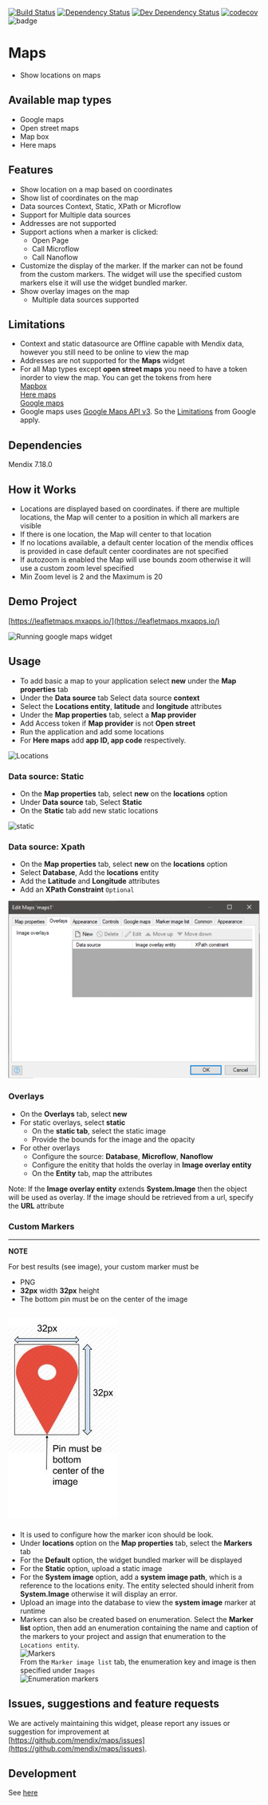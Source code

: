 [![Build Status](https://travis-ci.org/mendix/maps.svg?branch=master)](https://travis-ci.org/mendix/maps)
[![Dependency Status](https://david-dm.org/mendix/maps.svg)](https://david-dm.org/mendix/maps)
[![Dev Dependency Status](https://david-dm.org/mendix/maps.svg#info=devDependencies)](https://david-dm.org/mendix/maps#info=devDependencies)
[![codecov](https://codecov.io/gh/mendix/maps/branch/master/graph/badge.svg)](https://codecov.io/gh/mendix/maps)
![badge](https://img.shields.io/badge/mendix-7.18.0-green.svg)

# Maps
* Show locations on maps

## Available map types
* Google maps
* Open street maps
* Map box
* Here maps

## Features
* Show location on a map based on coordinates
* Show list of coordinates on the map
* Data sources Context, Static, XPath or Microflow
* Support for Multiple data sources
* Addresses are not supported
* Support actions when a marker is clicked:
    * Open Page
    * Call Microflow
    * Call Nanoflow
* Customize the display of the marker. If the marker can not be found from the custom markers. The widget will use
the specified custom markers else it will use the widget bundled marker.
* Show overlay images on the map
    * Multiple data sources supported

## Limitations
* Context and static datasource are Offline capable with Mendix data, however you still need to be online to view the map  
* Addresses are not supported for the **Maps** widget
* For all Map types except **open street maps** you need to have a token inorder to view the map. You can get the tokens from here  
[Mapbox](https://www.mapbox.com)  
[Here maps](https://www.here.com/)  
[Google maps](https://cloud.google.com/maps-platform/)
* Google maps uses [Google Maps API v3](https://developers.google.com/maps/). So the [Limitations](https://developers.google.com/maps/premium/usage-limits)
from Google apply.

## Dependencies
Mendix 7.18.0

## How it Works

* Locations are displayed based on coordinates. if there are multiple locations, the Map will center to a position in which all markers are visible
* If there is one location, the Map will center to that location
* If no locations available, a default center location of the mendix offices is provided in case default center coordinates are not specified
* If autozoom is enabled the Map will use bounds zoom otherwise it will use a custom zoom level specified
* Min Zoom level is 2 and the Maximum is 20

## Demo Project

[https://leafletmaps.mxapps.io/](https://leafletmaps.mxapps.io/)

![Running google maps widget](/assets/maps-google.png)

## Usage
- To add basic a map to your application select **new** under the **Map properties** tab
- Under the **Data source** tab Select data source **context**
- Select the **Locations entity**, **latitude** and **longitude** attributes
- Under the **Map properties** tab, select a **Map provider**
- Add Access token if **Map provider** is not **Open street**
- Run the application and add some locations
- For **Here maps** add **app ID, app code** respectively.

![Locations](/assets/maps-locations.png)
### Data source: Static
- On the **Map properties** tab, select **new** on the **locations** option
- Under **Data source** tab, Select **Static**
- On the **Static** tab add new static locations

![static](/assets/maps-static.png)

### Data source: Xpath
- On the **Map properties** tab, select **new** on the **locations** option
- Select **Database**, Add the **locations** entity
- Add the **Latitude** and **Longitude** attributes
- Add an **XPath Constraint** `Optional`

![static](/assets/overlays.png)

### Overlays
- On the **Overlays** tab, select **new**
- For static overlays, select **static**
    - On the **static tab**, select the static image
    - Provide the bounds for the image and the opacity
- For other overlays
    - Configure the source: **Database**, **Microflow**, **Nanoflow**
    - Configure the enitity that holds the overlay in **Image overlay entity**
    - On the **Entity** tab, map the attributes

Note:
If the **Image overlay entity** extends **System.Image** then the object will be used as overlay.
If the image should be retrieved from a url, specify the **URL** attribute

### Custom Markers

---
**NOTE**

For best results (see image), your custom marker must be  

- PNG
- **32px** width **32px** height 
- The bottom pin must be on the center of the image 

![customMarker](/assets/customMarkerExample.jpg)
---

-  It is used to configure how the marker icon should be look.
- Under **locations** option on the **Map properties** tab, select the **Markers** tab 
- For the **Default** option, the widget bundled marker will be displayed
- For the **Static** option, upload a static image
- For the **System image** option, add a **system image path**, which is a reference to the locations enity. The entity selected should inherit from **System.Image** otherwise it will display an error.
- Upload an image into the database to view the **system image** marker at runtime
- Markers can also be created based on enumeration. Select the **Marker list** option, then add an enumeration containing the name and caption of the markers to your project and assign that enumeration to the `Locations entity`.  
![Markers](/assets/maps-markers.png)  
From the `Marker image list` tab, the enumeration key and image is then specified under `Images`  
![Enumeration markers](/assets/markers.png)

## Issues, suggestions and feature requests
We are actively maintaining this widget, please report any issues or suggestion for improvement at  
[https://github.com/mendix/maps/issues](https://github.com/mendix/maps/issues).

## Development
See [here](/development.md)
